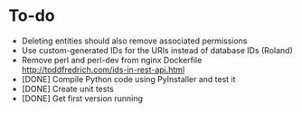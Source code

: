# To-do

- Deleting entities should also remove associated permissions
- Use custom-generated IDs for the URIs instead of database IDs (Roland)
- Remove perl and perl-dev from nginx Dockerfile
  http://toddfredrich.com/ids-in-rest-api.html
- [DONE] Compile Python code using PyInstaller and test it
- [DONE] Create unit tests
- [DONE] Get first version running